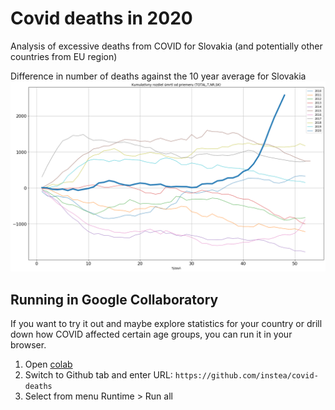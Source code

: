 # Covid deaths in 2020
Analysis of excessive deaths from COVID for Slovakia (and potentially other countries from EU region)

Difference in number of deaths against the 10 year average for Slovakia
![sk-total](./SK-total.png)

## Running in Google Collaboratory
If you want to try it out and maybe explore statistics for your country or drill down how COVID affected certain age groups, you can run it in your browser.

1. Open [colab](https://colab.research.google.com/)
2. Switch to Github tab and enter URL: `https://github.com/instea/covid-deaths`
3. Select from menu Runtime > Run all

